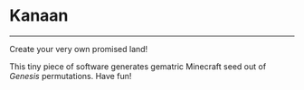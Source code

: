 # Kanaan

***

Create your very own promised land!

This tiny piece of software generates gematric Minecraft seed out of *Genesis* permutations. Have fun!
